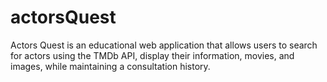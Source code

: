 # actorsQuest
Actors Quest is an educational web application that allows users to search for actors using the TMDb API, display their information, movies, and images, while maintaining a consultation history.
